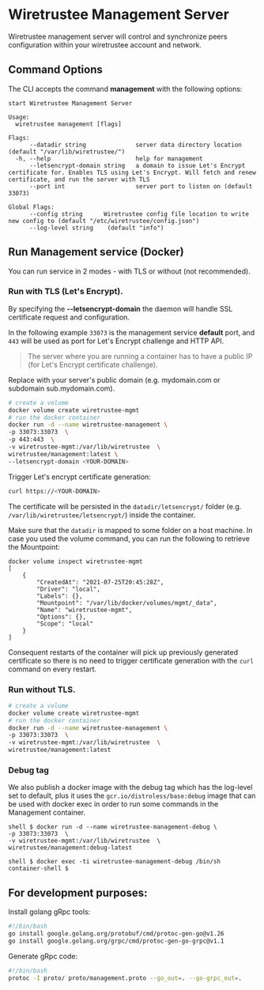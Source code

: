 # Wiretrustee Management Server
Wiretrustee management server will control and synchronize peers configuration within your wiretrustee account and network.

## Command Options
The CLI accepts the command **management** with the following options:
```shell
start Wiretrustee Management Server

Usage:
  wiretrustee management [flags]

Flags:
      --datadir string              server data directory location (default "/var/lib/wiretrustee/")
  -h, --help                        help for management
      --letsencrypt-domain string   a domain to issue Let's Encrypt certificate for. Enables TLS using Let's Encrypt. Will fetch and renew certificate, and run the server with TLS
      --port int                    server port to listen on (default 33073)

Global Flags:
      --config string      Wiretrustee config file location to write new config to (default "/etc/wiretrustee/config.json")
      --log-level string    (default "info")
```
## Run Management service (Docker)

You can run service in 2 modes - with TLS or without (not recommended).

### Run with TLS (Let's Encrypt). 
By specifying the **--letsencrypt-domain** the daemon will handle SSL certificate request and configuration.

In the following example ```33073``` is the management service **default** port, and ```443``` will be used as port for Let's Encrypt challenge and HTTP API.
> The server where you are running a container has to have a public IP (for Let's Encrypt certificate challenge).

Replace <YOUR-DOMAIN> with your server's public domain (e.g. mydomain.com or subdomain sub.mydomain.com).

```bash
# create a volume
docker volume create wiretrustee-mgmt
# run the docker container
docker run -d --name wiretrustee-management \
-p 33073:33073  \
-p 443:443  \
-v wiretrustee-mgmt:/var/lib/wiretrustee  \
wiretrustee/management:latest \
--letsencrypt-domain <YOUR-DOMAIN>
```

Trigger Let's encrypt certificate generation:
```bash
curl https://<YOUR-DOMAIN>
```

The certificate will be persisted in the ```datadir/letsencrypt/``` folder (e.g. ```/var/lib/wiretrustee/letsencrypt/```) inside the container.

Make sure that the ```datadir``` is mapped to some folder on a host machine. In case you used the volume command, you can run the following to retrieve the Mountpoint:
```shell
docker volume inspect wiretrustee-mgmt
[
    {
        "CreatedAt": "2021-07-25T20:45:28Z",
        "Driver": "local",
        "Labels": {},
        "Mountpoint": "/var/lib/docker/volumes/mgmt/_data",
        "Name": "wiretrustee-mgmt",
        "Options": {},
        "Scope": "local"
    }
]
```
Consequent restarts of the container will pick up previously generated certificate so there is no need to trigger certificate generation with the ```curl``` command on every restart.

### Run without TLS.

```bash
# create a volume
docker volume create wiretrustee-mgmt
# run the docker container
docker run -d --name wiretrustee-management \
-p 33073:33073  \
-v wiretrustee-mgmt:/var/lib/wiretrustee  \
wiretrustee/management:latest
```
### Debug tag
We also publish a docker image with the debug tag which has the log-level set to default, plus it uses the ```gcr.io/distroless/base:debug``` image that can be used with docker exec in order to run some commands in the Management container.
```shell
shell $ docker run -d --name wiretrustee-management-debug \
-p 33073:33073  \
-v wiretrustee-mgmt:/var/lib/wiretrustee  \
wiretrustee/management:debug-latest

shell $ docker exec -ti wiretrustee-management-debug /bin/sh
container-shell $ 
```
## For development purposes:

Install golang gRpc tools:
```bash
#!/bin/bash
go install google.golang.org/protobuf/cmd/protoc-gen-go@v1.26
go install google.golang.org/grpc/cmd/protoc-gen-go-grpc@v1.1
```

Generate gRpc code:

```bash
#!/bin/bash
protoc -I proto/ proto/management.proto --go_out=. --go-grpc_out=.
```

